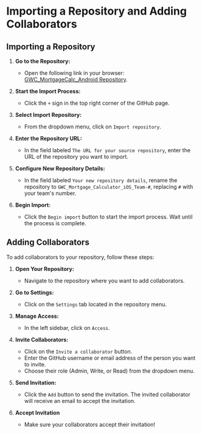 # Importing a Repository and Adding Collaborators

## Importing a Repository

1. **Go to the Repository:**
   - Open the following link in your browser: [GWC_MortgageCalc_Android Repository](https://github.com/christinac9895/GWC_MortgageCalc_iOS).

2. **Start the Import Process:**
   - Click the `+` sign in the top right corner of the GitHub page.

3. **Select Import Repository:**
   - From the dropdown menu, click on `Import repository`.

4. **Enter the Repository URL:**
   - In the field labeled `The URL for your source repository`, enter the URL of the repository you want to import.

5. **Configure New Repository Details:**
   - In the field labeled `Your new repository details`, rename the repository to `GWC_Mortgage_Calculator_iOS_Team-#`, replacing `#` with your team's number.

6. **Begin Import:**
   - Click the `Begin import` button to start the import process. Wait until the process is complete.

## Adding Collaborators

To add collaborators to your repository, follow these steps:

1. **Open Your Repository:**
   - Navigate to the repository where you want to add collaborators.

2. **Go to Settings:**
   - Click on the `Settings` tab located in the repository menu.

3. **Manage Access:**
   - In the left sidebar, click on `Access`.

4. **Invite Collaborators:**
   - Click on the `Invite a collaborator` button.
   - Enter the GitHub username or email address of the person you want to invite.
   - Choose their role (Admin, Write, or Read) from the dropdown menu.

5. **Send Invitation:**
   - Click the `Add` button to send the invitation. The invited collaborator will receive an email to accept the invitation.

6. **Accept Invitation**
   - Make sure your collaborators accept their invitation!
